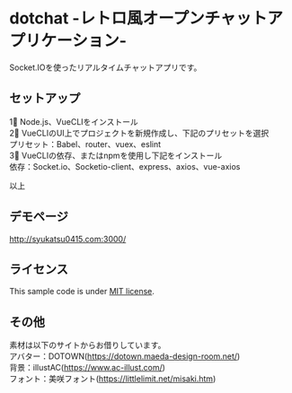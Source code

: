 # dotchat -レトロ風オープンチャットアプリケーション-

Socket.IOを使ったリアルタイムチャットアプリです。

## セットアップ

1⃣ Node.js、VueCLIをインストール  
2⃣ VueCLIのUI上でプロジェクトを新規作成し、下記のプリセットを選択  
プリセット：Babel、router、vuex、eslint  
3⃣ VueCLIの依存、またはnpmを使用し下記をインストール  
依存：Socket.io、Socketio-client、express、axios、vue-axios  
  
以上

## デモページ

http://syukatsu0415.com:3000/

## ライセンス

This sample code is under [MIT license](https://en.wikipedia.org/wiki/MIT_License).

## その他

素材は以下のサイトからお借りしています。  
アバター：DOTOWN(https://dotown.maeda-design-room.net/)  
背景：illustAC(https://www.ac-illust.com/)  
フォント：美咲フォント(https://littlelimit.net/misaki.htm)  
